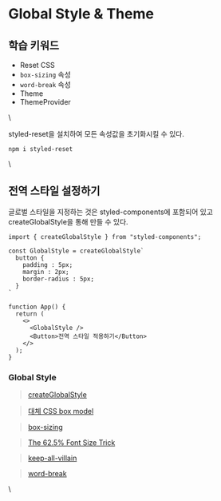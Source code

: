 # Global Style & Theme

## 학습 키워드

* Reset CSS
* `box-sizing` 속성
* `word-break` 속성
* Theme
* ThemeProvider

\


styled-reset을 설치하여 모든 속성값을 초기화시킬 수 있다.

```JSX
npm i styled-reset
```

\


## 전역 스타일 설정하기

글로벌 스타일을 지정하는 것은 styled-components에 포함되어 있고 createGlobalStyle을 통해 만들 수 있다.

```JSX
import { createGlobalStyle } from "styled-components";

const GlobalStyle = createGlobalStyle`
  button {
    padding : 5px;
    margin : 2px;
    border-radius : 5px;
  }
`

function App() {
  return (
    <>
      <GlobalStyle />
      <Button>전역 스타일 적용하기</Button>
    </>
  );
}
```

### Global Style

> [createGlobalStyle](https://styled-components.com/docs/api#createglobalstyle)

> [대체 CSS box model](https://developer.mozilla.org/ko/docs/Learn/CSS/Building\_blocks/The\_box\_model#%EB%8C%80%EC%B2%B4\_css\_box\_model)

> [box-sizing](https://developer.mozilla.org/ko/docs/Web/CSS/box-sizing)

> [The 62.5% Font Size Trick](https://www.aleksandrhovhannisyan.com/blog/62-5-percent-font-size-trick/)

> [keep-all-villain](https://twitter.com/keepallvillain)

> [word-break](https://developer.mozilla.org/ko/docs/Web/CSS/word-break)

\
